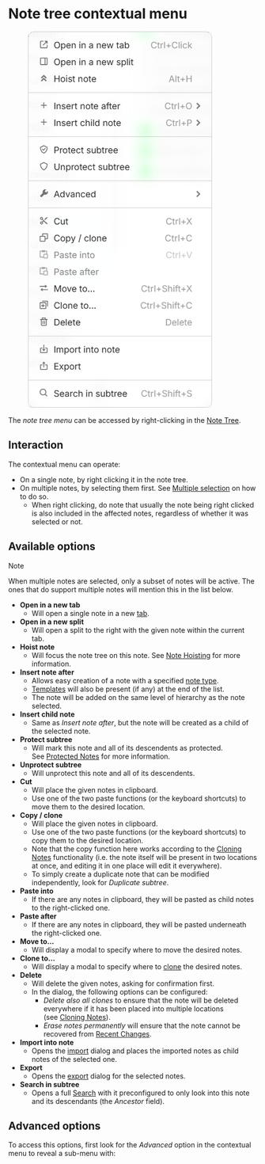 # Note tree contextual menu
<figure class="image image-style-align-right"><img style="aspect-ratio:372/760;" src="Note tree contextual menu_.png" width="372" height="760"></figure>

The _note tree menu_ can be accessed by right-clicking in the <a class="reference-link" href="../Note%20Tree.md">Note Tree</a>.

## Interaction

The contextual menu can operate:

*   On a single note, by right clicking it in the note tree.
*   On multiple notes, by selecting them first. See <a class="reference-link" href="Multiple%20selection.md">Multiple selection</a> on how to do so.
    *   When right clicking, do note that usually the note being right clicked is also included in the affected notes, regardless of whether it was selected or not.

## Available options

> [!NOTE]
> When multiple notes are selected, only a subset of notes will be active. The ones that do support multiple notes will mention this in the list below.

*   **Open in a new tab**
    *   Will open a single note in a new [tab](../Tabs.md).
*   **Open in a new split**
    *   Will open a split to the right with the given note within the current tab.
*   **Hoist note**
    *   Will focus the note tree on this note. See <a class="reference-link" href="../../Navigation/Note%20Hoisting.md">Note Hoisting</a> for more information.
*   **Insert note after**
    *   Allows easy creation of a note with a specified [note type](../../../Note%20Types.md).
    *   <a class="reference-link" href="../../../Advanced%20Usage/Templates.md">Templates</a> will also be present (if any) at the end of the list.
    *   The note will be added on the same level of hierarchy as the note selected.
*   **Insert child note**
    *   Same as _Insert note after_, but the note will be created as a child of the selected note.
*   **Protect subtree**
    *   Will mark this note and all of its descendents as protected. See <a class="reference-link" href="../../Notes/Protected%20Notes.md">Protected Notes</a> for more information.
*   **Unprotect subtree**
    *   Will unprotect this note and all of its descendents.
*   **Cut**
    *   Will place the given notes in clipboard.
    *   Use one of the two paste functions (or the keyboard shortcuts) to move them to the desired location.
*   **Copy / clone**
    *   Will place the given notes in clipboard.
    *   Use one of the two paste functions (or the keyboard shortcuts) to copy them to the desired location.
    *   Note that the copy function here works according to the <a class="reference-link" href="../../Notes/Cloning%20Notes.md">Cloning Notes</a> functionality (i.e. the note itself will be present in two locations at once, and editing it in one place will edit it everywhere).
    *   To simply create a duplicate note that can be modified independently, look for _Duplicate subtree_.
*   **Paste into**
    *   If there are any notes in clipboard, they will be pasted as child notes to the right-clicked one.
*   **Paste after**
    *   If there are any notes in clipboard, they will be pasted underneath the right-clicked one.
*   **Move to…**
    *   Will display a modal to specify where to move the desired notes.
*   **Clone to…**
    *   Will display a modal to specify where to [clone](../../Notes/Cloning%20Notes.md) the desired notes.
*   **Delete**
    *   Will delete the given notes, asking for confirmation first.
    *   In the dialog, the following options can be configured:
        *   _Delete also all clones_ to ensure that the note will be deleted everywhere if it has been placed into multiple locations (see <a class="reference-link" href="../../Notes/Cloning%20Notes.md">Cloning Notes</a>).
        *   _Erase notes permanently_ will ensure that the note cannot be recovered from <a class="reference-link" href="../Recent%20Changes.md">Recent Changes</a>.
*   **Import into note**
    *   Opens the [import](../../Import%20%26%20Export) dialog and places the imported notes as child notes of the selected one.
*   **Export**
    *   Opens the [export](../../Import%20%26%20Export) dialog for the selected notes.
*   **Search in subtree**
    *   Opens a full <a class="reference-link" href="../../Navigation/Search.md">Search</a> with it preconfigured to only look into this note and its descendants (the _Ancestor_ field).

## Advanced options

To access this options, first look for the _Advanced_ option in the contextual menu to reveal a sub-menu with: